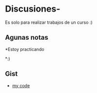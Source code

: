 # Discusiones-
Es solo para realizar trabajos de un curso :)

## Agunas notas
*Estoy practicando

*:)

## Gist

* [my code](https://gist.github.com/Emmxhir/4ba88c15f5387744498763b7d5f315de.js)  
